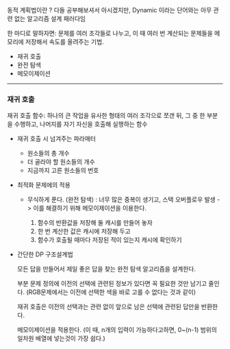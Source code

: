 동적 계획법이란 ?
다들 공부해보셔서 아시겠지만, Dynamic 이라는 단어와는 아무 관련 없는 알고리즘 설계 패러다임

한 마디로 말하자면: 문제를 여러 조각들로 나누고, 이 때 여러 번 계산되는 문제들을 메모리에 저장해서 속도를 올려주는 기법.

- 재귀 호출
- 완전 탐색
- 메모이제이션

---
### 재귀 호출

재귀 호출 함수: 하나의 큰 작업을 유사한 형태의 여러 조각으로 쪼갠 뒤, 그 중 한 부분을 수행하고, 나머지를 자기 자신을 호출해 실행하는 함수

- 재귀 호출 시 넘겨주는 파라매터
  - 원소들의 총 개수
  - 더 골라야 할 원소들의 개수
  - 지금까지 고른 원소들의 번호


- 최적화 문제에의 적용
  - 무식하게 푼다. (완전 탐색) : 너무 많은 중복이 생기고, 스택 오버플로우 발생
  -> 이를 해결하기 위해 메모이제이션을 이용한다.

    1. 함수의 반환값을 저장해 둘 캐시를 만들어 놓자
    2. 한 번 계산한 값은 캐시에 저장해 두고
    3. 함수가 호출될 때마다 저장된 적이 있는지 캐시에 확인하기


- 간단한 DP 구조설계법

  모든 답을 만들어서 제일 좋은 답을 찾는 완전 탐색 알고리즘을 설계한다.

  부분 문제 정의에 이전의 선택에 관련된 정보가 있다면 꼭 필요한 것만 남기고 줄인다.
  (RGB문제에서는 이전에 선택한 색을 바로 고를 수 없다는 것과 같이)

  재귀 호출은 이전의 선택과는 관련 없이 앞으로 남은 선택에 관련된 답만을 반환한다.

  메모이제이션을 적용한다.
  (이 때, n개의 입력이 가능하다고하면, 0~(n-1) 범위의 일차원 배열에 넣는것이 가장 쉽다.)
  
